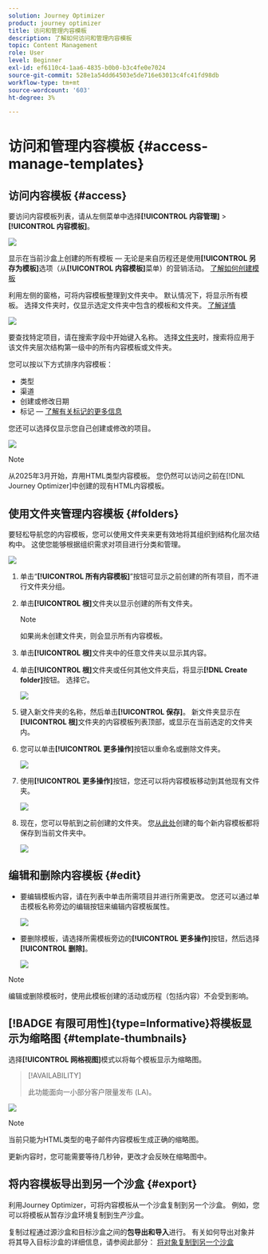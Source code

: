 ```yaml
---
solution: Journey Optimizer
product: journey optimizer
title: 访问和管理内容模板
description: 了解如何访问和管理内容模板
topic: Content Management
role: User
level: Beginner
exl-id: ef6110c4-1aa6-4835-b0b0-b3c4fe0e7024
source-git-commit: 528e1a54dd64503e5de716e63013c4fc41fd98db
workflow-type: tm+mt
source-wordcount: '603'
ht-degree: 3%

---
```


# 访问和管理内容模板 {#access-manage-templates}

## 访问内容模板 {#access}

要访问内容模板列表，请从左侧菜单中选择&#x200B;**[!UICONTROL 内容管理]** > **[!UICONTROL 内容模板]**。

![](assets/content-template-list.png)

显示在当前沙盒上创建的所有模板 — 无论是来自历程还是使用&#x200B;**[!UICONTROL 另存为模板]**&#x200B;选项（从&#x200B;**[!UICONTROL 内容模板]**&#x200B;菜单）的营销活动。 [了解如何创建模板](#create-content-templates)

利用左侧的窗格，可将内容模板整理到文件夹中。 默认情况下，将显示所有模板。 选择文件夹时，仅显示选定文件夹中包含的模板和文件夹。 [了解详情](#folders)

![](assets/content-template-list-folders.png)

要查找特定项目，请在搜索字段中开始键入名称。 选择[文件夹](#folders)时，搜索将应用于该文件夹<!--(not nested items)-->层次结构第一级中的所有内容模板或文件夹。

您可以按以下方式排序内容模板：
* 类型
* 渠道
* 创建或修改日期
* 标记 — [了解有关标记的更多信息](../start/search-filter-categorize.md#tags)

您还可以选择仅显示您自己创建或修改的项目。

![](assets/content-template-list-filters.png)

>[!NOTE]
>
>从2025年3月开始，弃用HTML类型内容模板。 您仍然可以访问之前在[!DNL Journey Optimizer]中创建的现有HTML内容模板。

## 使用文件夹管理内容模板 {#folders}

要轻松导航您的内容模板，您可以使用文件夹来更有效地将其组织到结构化层次结构中。 这使您能够根据组织需求对项目进行分类和管理。

![](assets/content-template-folders.png)

1. 单击“**[!UICONTROL 所有内容模板]**”按钮可显示之前创建的所有项目，而不进行文件夹分组。

1. 单击&#x200B;**[!UICONTROL 根]**&#x200B;文件夹以显示创建的所有文件夹。

   >[!NOTE]
   >
   >如果尚未创建文件夹，则会显示所有内容模板。

1. 单击&#x200B;**[!UICONTROL 根]**&#x200B;文件夹中的任意文件夹以显示其内容。

1. 单击&#x200B;**[!UICONTROL 根]**&#x200B;文件夹或任何其他文件夹后，将显示&#x200B;**[!DNL Create folder]**&#x200B;按钮。 选择它。

   ![](assets/content-template-create-folder.png)

1. 键入新文件夹的名称，然后单击&#x200B;**[!UICONTROL 保存]**。 新文件夹显示在&#x200B;**[!UICONTROL 根]**&#x200B;文件夹的内容模板列表顶部，或显示在当前选定的文件夹内。

1. 您可以单击&#x200B;**[!UICONTROL 更多操作]**&#x200B;按钮以重命名或删除文件夹。

   ![](assets/content-template-folder-more-actions.png)

1. 使用&#x200B;**[!UICONTROL 更多操作]**&#x200B;按钮，您还可以将内容模板移动到其他现有文件夹。

   ![](assets/content-template-folder-moved.png)

1. 现在，您可以导航到之前创建的文件夹。 您[从此处](create-content-templates.md)创建的每个新内容模板都将保存到当前文件夹中。

   ![](assets/content-template-folder-create.png)

## 编辑和删除内容模板 {#edit}

* 要编辑模板内容，请在列表中单击所需项目并进行所需更改。 您还可以通过单击模板名称旁边的编辑按钮来编辑内容模板属性。

  ![](assets/content-template-edit.png)

* 要删除模板，请选择所需模板旁边的&#x200B;**[!UICONTROL 更多操作]**&#x200B;按钮，然后选择&#x200B;**[!UICONTROL 删除]**。

  ![](assets/content-template-list-delete.png)

>[!NOTE]
>
>编辑或删除模板时，使用此模板创建的活动或历程（包括内容）不会受到影响。

## [!BADGE 有限可用性]{type=Informative}将模板显示为缩略图 {#template-thumbnails}

选择&#x200B;**[!UICONTROL 网格视图]**&#x200B;模式以将每个模板显示为缩略图。

>[!AVAILABILITY]
>
>此功能面向一小部分客户限量发布 (LA)。

![](assets/content-template-grid-view.png)

>[!NOTE]
>
>当前只能为HTML类型的电子邮件内容模板生成正确的缩略图。

更新内容时，您可能需要等待几秒钟，更改才会反映在缩略图中。

## 将内容模板导出到另一个沙盒 {#export}

利用Journey Optimizer，可将内容模板从一个沙盒复制到另一个沙盒。 例如，您可以将模板从暂存沙盒环境复制到生产沙盒。

复制过程通过源沙盒和目标沙盒之间的&#x200B;**包导出和导入**&#x200B;进行。 有关如何导出对象并将其导入目标沙盒的详细信息，请参阅此部分： [将对象复制到另一个沙盒](../configuration/copy-objects-to-sandbox.md)
